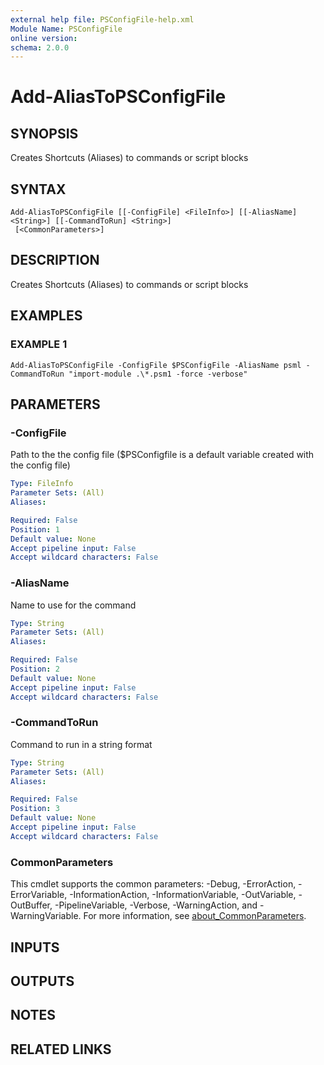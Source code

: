```yaml
---
external help file: PSConfigFile-help.xml
Module Name: PSConfigFile
online version:
schema: 2.0.0
---
```


# Add-AliasToPSConfigFile

## SYNOPSIS
Creates Shortcuts (Aliases) to commands or script blocks

## SYNTAX

```
Add-AliasToPSConfigFile [[-ConfigFile] <FileInfo>] [[-AliasName] <String>] [[-CommandToRun] <String>]
 [<CommonParameters>]
```

## DESCRIPTION
Creates Shortcuts (Aliases) to commands or script blocks

## EXAMPLES

### EXAMPLE 1
```
Add-AliasToPSConfigFile -ConfigFile $PSConfigFile -AliasName psml -CommandToRun "import-module .\*.psm1 -force -verbose"
```

## PARAMETERS

### -ConfigFile
Path to the the config file ($PSConfigfile is a default variable created with the config file)

```yaml
Type: FileInfo
Parameter Sets: (All)
Aliases:

Required: False
Position: 1
Default value: None
Accept pipeline input: False
Accept wildcard characters: False
```

### -AliasName
Name to use for the command

```yaml
Type: String
Parameter Sets: (All)
Aliases:

Required: False
Position: 2
Default value: None
Accept pipeline input: False
Accept wildcard characters: False
```

### -CommandToRun
Command to run in a string format

```yaml
Type: String
Parameter Sets: (All)
Aliases:

Required: False
Position: 3
Default value: None
Accept pipeline input: False
Accept wildcard characters: False
```

### CommonParameters
This cmdlet supports the common parameters: -Debug, -ErrorAction, -ErrorVariable, -InformationAction, -InformationVariable, -OutVariable, -OutBuffer, -PipelineVariable, -Verbose, -WarningAction, and -WarningVariable. For more information, see [about_CommonParameters](http://go.microsoft.com/fwlink/?LinkID=113216).

## INPUTS

## OUTPUTS

## NOTES

## RELATED LINKS
